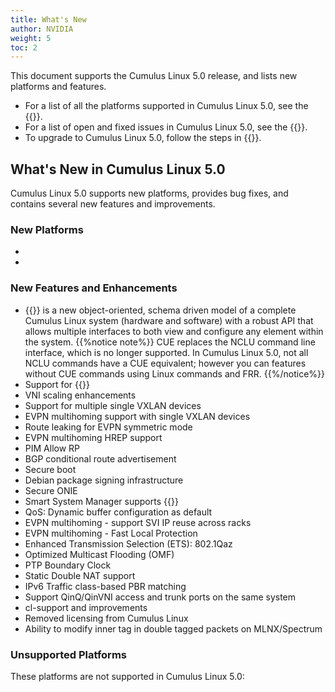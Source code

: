 ```yaml
---
title: What's New
author: NVIDIA
weight: 5
toc: 2
---
```

This document supports the Cumulus Linux 5.0 release, and lists new platforms and features.

- For a list of all the platforms supported in Cumulus Linux 5.0, see the {{<exlink url="https://cumulusnetworks.com/products/hardware-compatibility-list/" text="Hardware Compatibility List (HCL)">}}.
- For a list of open and fixed issues in Cumulus Linux 5.0, see the {{<link title="Cumulus Linux 5.0 Release Notes" text="Cumulus Linux 5.0 Release Notes">}}.
- To upgrade to Cumulus Linux 5.0, follow the steps in {{<link url="Upgrading-Cumulus-Linux">}}.

## What's New in Cumulus Linux 5.0

Cumulus Linux 5.0 supports new platforms, provides bug fixes, and contains several new features and improvements.

### New Platforms

- 
- 

### New Features and Enhancements

- {{<link url="Cumulus-User-Experience-CUE" text="Cumulus User Experience (CUE)">}} is a new object-oriented, schema driven model of a complete Cumulus Linux system (hardware and software) with a robust API that allows multiple interfaces to both view and configure any element within the system.
  {{%notice note%}}
  CUE replaces the NCLU command line interface, which is no longer supported. In Cumulus Linux 5.0, not all NCLU commands have a CUE equivalent; however you can features without CUE commands using Linux commands and FRR.
  {{%/notice%}}
- Support for {{<link url="VLAN-aware-Bridge-Mode/" text="multiple VLAN aware bridges">}}
- VNI scaling enhancements
- Support for multiple single VXLAN devices
- EVPN multihoming support with single VXLAN devices
- Route leaking for EVPN symmetric mode
- EVPN multihoming HREP support
- PIM Allow RP
- BGP conditional route advertisement
- Secure boot
- Debian package signing infrastructure
- Secure ONIE
- Smart System Manager supports {{<link url="Smart-System-Manager" text="warm boot">}}
- QoS: Dynamic buffer configuration as default
- EVPN multihoming - support SVI IP reuse across racks
- EVPN multihoming - Fast Local Protection
- Enhanced Transmission Selection (ETS): 802.1Qaz
- Optimized Multicast Flooding (OMF)
- PTP Boundary Clock
- Static Double NAT support
- IPv6 Traffic class-based PBR matching
- Support QinQ/QinVNI access and trunk ports on the same system
- cl-support and improvements
- Removed licensing from Cumulus Linux
- Ability to modify inner tag in double tagged packets on MLNX/Spectrum

### Unsupported Platforms

These platforms are not supported in Cumulus Linux 5.0:
